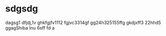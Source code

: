 # sdgsdg
dagsg1
dfjdj,1v
ghkfgjfv1112
fgjvc3314gf
gg24h325155ffg
gkdjxff3
22hhd5
ggagShiba Inu
6sff
fd
a
